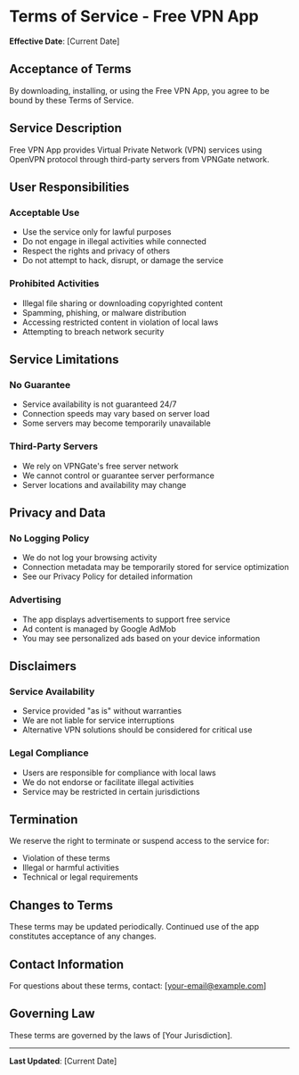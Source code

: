 # Terms of Service - Free VPN App

**Effective Date**: [Current Date]

## Acceptance of Terms

By downloading, installing, or using the Free VPN App, you agree to be bound by these Terms of Service.

## Service Description

Free VPN App provides Virtual Private Network (VPN) services using OpenVPN protocol through third-party servers from VPNGate network.

## User Responsibilities

### Acceptable Use
- Use the service only for lawful purposes
- Do not engage in illegal activities while connected
- Respect the rights and privacy of others
- Do not attempt to hack, disrupt, or damage the service

### Prohibited Activities
- Illegal file sharing or downloading copyrighted content
- Spamming, phishing, or malware distribution
- Accessing restricted content in violation of local laws
- Attempting to breach network security

## Service Limitations

### No Guarantee
- Service availability is not guaranteed 24/7
- Connection speeds may vary based on server load
- Some servers may become temporarily unavailable

### Third-Party Servers
- We rely on VPNGate's free server network
- We cannot control or guarantee server performance
- Server locations and availability may change

## Privacy and Data

### No Logging Policy
- We do not log your browsing activity
- Connection metadata may be temporarily stored for service optimization
- See our Privacy Policy for detailed information

### Advertising
- The app displays advertisements to support free service
- Ad content is managed by Google AdMob
- You may see personalized ads based on your device information

## Disclaimers

### Service Availability
- Service provided "as is" without warranties
- We are not liable for service interruptions
- Alternative VPN solutions should be considered for critical use

### Legal Compliance
- Users are responsible for compliance with local laws
- We do not endorse or facilitate illegal activities
- Service may be restricted in certain jurisdictions

## Termination

We reserve the right to terminate or suspend access to the service for:
- Violation of these terms
- Illegal or harmful activities
- Technical or legal requirements

## Changes to Terms

These terms may be updated periodically. Continued use of the app constitutes acceptance of any changes.

## Contact Information

For questions about these terms, contact: [your-email@example.com]

## Governing Law

These terms are governed by the laws of [Your Jurisdiction].

---

**Last Updated**: [Current Date]
